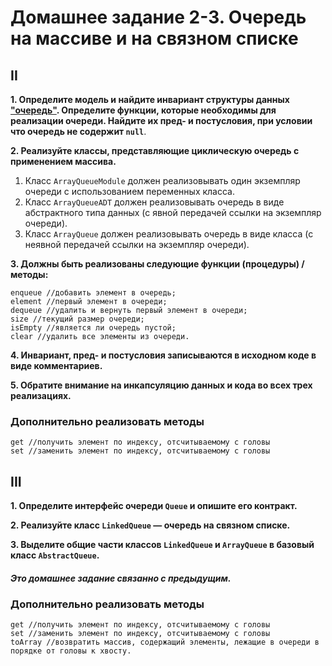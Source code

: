 # Домашнее задание 2-3. Очередь на массиве и на связном списке

## II
  **1. Определите модель и найдите инвариант структуры данных ["очередь"](https://ru.wikipedia.org/wiki/%D0%9E%D1%87%D0%B5%D1%80%D0%B5%D0%B4%D1%8C_(%D0%BF%D1%80%D0%BE%D0%B3%D1%80%D0%B0%D0%BC%D0%BC%D0%B8%D1%80%D0%BE%D0%B2%D0%B0%D0%BD%D0%B8%D0%B5)).      Определите функции, которые необходимы для реализации очереди. Найдите их пред- и постусловия, при условии что очередь не содержит `null`**.
  
  
  **2. Реализуйте классы, представляющие циклическую очередь с применением массива.**
  1) Класс `ArrayQueueModule` должен реализовывать один экземпляр очереди с использованием переменных класса. 
  2) Класс `ArrayQueueADT` должен реализовывать очередь в виде абстрактного типа данных (с явной передачей ссылки на экземпляр очереди).
  3) Класс `ArrayQueue` должен реализовывать очередь в виде класса (с неявной передачей ссылки на экземпляр очереди).

  **3. Должны быть реализованы следующие функции (процедуры) / методы:**
  
    enqueue //добавить элемент в очередь;
    element //первый элемент в очереди;
    dequeue //удалить и вернуть первый элемент в очереди;
    size //текущий размер очереди;
    isEmpty //является ли очередь пустой;
    clear //удалить все элементы из очереди.

  **4. Инвариант, пред- и постусловия записываются в исходном коде в виде комментариев.**
  
  **5. Обратите внимание на инкапсуляцию данных и кода во всех трех реализациях.**
  
### Дополнительно реализовать методы

    get //получить элемент по индексу, отсчитываемому с головы
    set //заменить элемент по индексу, отсчитываемому с головы

## III
 **1. Определите интерфейс очереди `Queue` и опишите его контракт.**
 
 **2. Реализуйте класс `LinkedQueue` — очередь на связном списке.**

 **3. Выделите общие части классов `LinkedQueue` и `ArrayQueue` в базовый класс `AbstractQueue`.**

#### *Это домашнее задание связанно с предыдущим.*

### Дополнительно реализовать методы

    get //получить элемент по индексу, отсчитываемому с головы
    set //заменить элемент по индексу, отсчитываемому с головы
    toArray //возвратить массив, содержащий элементы, лежащие в очереди в порядке от головы к хвосту.

